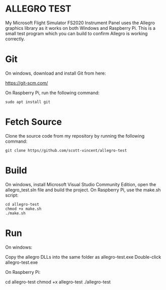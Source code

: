 # ALLEGRO TEST

My Microsoft Flight Simulator FS2020 Instrument Panel uses the Allegro graphics library as it works on both Windows and Raspberry Pi. This is a small test program which you can build to confirm Allegro is working correctly.

# Git

On windows, download and install Git from here:

https://git-scm.com/

On Raspberry Pi, run the following command:
```
sudo apt install git
```

# Fetch Source

Clone the source code from my repository by running the following command:
```
git clone https//github.com/scott-vincent/allegro-test
```

# Build

On windows, install Microsoft Visual Studio Community Edition, open the allegro_test.sln file and build the project.
On Raspberry Pi, use the make.sh script:
```
cd allegro-test
chmod +x make.sh
./make.sh
```

# Run

On windows: 

Copy the allegro DLLs into the same folder as allegro-test.exe
Double-click allegro-test.exe

On Raspberry Pi:

cd allegro-test
chmod +x allegro-test
./allegro-test
  
